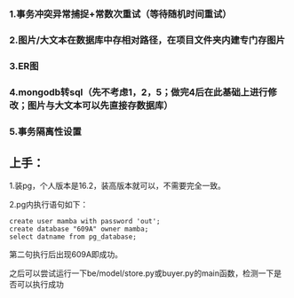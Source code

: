 ### 1.事务冲突异常捕捉+常数次重试（等待随机时间重试）

### 2.图片/大文本在数据库中存相对路径，在项目文件夹内建专门存图片

### 3.ER图

### 4.mongodb转sql（先不考虑1，2，5；做完4后在此基础上进行修改；图片与大文本可以先直接存数据库）

### 5.事务隔离性设置





## 上手：

1.装pg，个人版本是16.2，装高版本就可以，不需要完全一致。

2.pg内执行语句如下：

```
create user mamba with password 'out';
create database "609A" owner mamba;
select datname from pg_database;
```

第二句执行后出现609A即成功。

之后可以尝试运行一下be/model/store.py或buyer.py的main函数，检测一下是否可以执行成功
